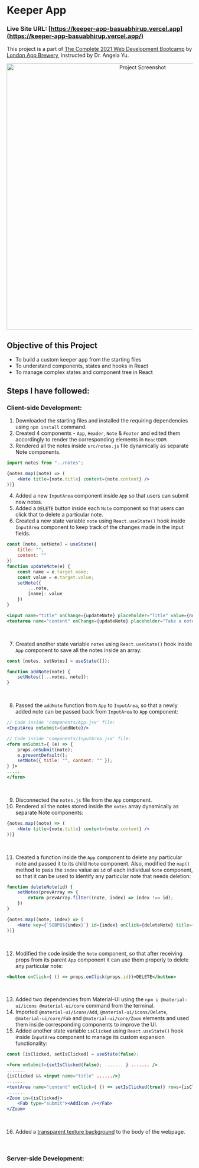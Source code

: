# Keeper App
### Live Site URL: [https://keeper-app-basuabhirup.vercel.app](https://keeper-app-basuabhirup.vercel.app/)
This project is a part of [The Complete 2021 Web Development Bootcamp](https://www.udemy.com/course/the-complete-web-development-bootcamp/) by [London App Brewery](https://www.londonappbrewery.com/), instructed by Dr. Angela Yu.
<div align="center">
    <img src="https://i.ibb.co/5RfDsTN/image.png" alt="Project Screenshot" width=720px>
</div>

## Objective of this Project
* To build a custom keeper app from the starting files
* To understand components, states and hooks in React
* To manage complex states and component tree in React

## Steps I have followed:
### Client-side Development:
1. Downloaded the starting files and installed the requiring dependencies using `npm install` command.
2. Created 4 components - `App`, `Header`, `Note` & `Footer` and edited them accordingly to render the corresponding elements in `ReactDOM`.
3. Rendered all the notes inside `src/notes.js` file dynamically as separate Note components.
```javascript
import notes from "../notes";
```
```jsx
{notes.map((note) => (
    <Note title={note.title} content={note.content} />
))}
```
4. Added a new `InputArea` component inside `App` so that users can submit new notes.
5. Added a `DELETE` button inside each `Note` component so that users can click that to delete a particular note.
6. Created a new state variable `note` using `React.useState()` hook inside `InputArea` component to keep track of the changes made in the input fields. 
```javascript
const [note, setNote] = useState({
    title: "",
    content: ""
})
function updateNote(e) {
    const name = e.target.name;
    const value = e.target.value;
    setNote({
        ...note,
        [name]: value
    })
}
```
```jsx
<input name="title" onChange={updateNote} placeholder="Title" value={note.title} />
<textarea name="content" onChange={updateNote} placeholder="Take a note..." rows="3" value={note.content} />
```
<br />

7. Created another state variable `notes` using `React.useState()` hook inside `App` component to save all the notes inside an array:
```javascript
const [notes, setNotes] = useState([]);

function addNote(note) {
    setNotes([...notes, note]);
}
```
<br />

8. Passed the `addNote` function from `App` to `InputArea`, so that a newly added note can be passed back from `InputArea` to `App` component:
```jsx
// Code inside 'components/App.jsx' file:
<InputArea onSubmit={addNote}/>
```
```jsx
// Code inside 'components/InputArea.jsx' file:
<form onSubmit={ (e) => {
    props.onSubmit(note);    
    e.preventDefault();
    setNote({ title: "", content: "" });
} }>
.....
</form>
```
<br />


9. Disconnected the `notes.js` file from the `App` component.
10. Rendered all the notes stored inside the `notes` array dynamically as separate Note components:
```jsx
{notes.map((note) => (
    <Note title={note.title} content={note.content} />
))}
```
<br />

11. Created a function inside the `App` component to delete any particular note and passed it to its child `Note` component. Also, modified the `map()` method to pass the `index` value as `id` of each individual `Note` component, so that it can be used to identify any particular note that needs deletion:
```javascript
function deleteNote(id) {
    setNotes(prevArray => {
        return prevArray.filter((note, index) => index !== id);
    })
}
```
```jsx
{notes.map((note, index) => (
    <Note key={`SGBPQ${index}`} id={index} onClick={deleteNote} title={note.title} content={note.content} />
))}
```
<br />

12. Modified the code inside the `Note` component, so that after receiving props from its parent `App` component it can use them properly to delete any particular note:
```jsx
<button onClick={ () => props.onClick(props.id)}>DELETE</button>
```
<br />

13. Added two dependencies from Material-UI using the `npm i @material-ui/icons @material-ui/core` command from the terminal.
14. Imported `@material-ui/icons/Add`, `@material-ui/icons/Delete`, `@material-ui/core/Fab` and `@material-ui/core/Zoom` elements and used them inside corresponding components to improve the UI.
15. Added another state variable `isClicked` using `React.useState()` hook inside `InputArea` component to manage its custom expansion functionality:
```javascript
const [isClicked, setIsClicked] = useState(false);
```
```jsx
<form onSubmit={setIsClicked(false); ....... } ....... />
.......
{isClicked && <input name="title" ....../>}
.......
<textArea name="content" onClick={ () => setIsClicked(true)} rows={isClicked ? "3" : "1"} ......./>
.......
<Zoom in={isClicked}>
    <Fab type="submit"><AddIcon /></Fab>
</Zoom>
```
<br />

16. Added a [transparent texture background](https://www.transparenttextures.com/patterns/black-thread-light.png) to the body of the webpage.
<br />

### Server-side Development: